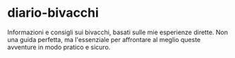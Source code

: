 # diario-bivacchi
Informazioni e consigli sui bivacchi, basati sulle mie esperienze dirette. Non una guida perfetta, ma l'essenziale per affrontare al meglio queste avventure in modo pratico e sicuro.
